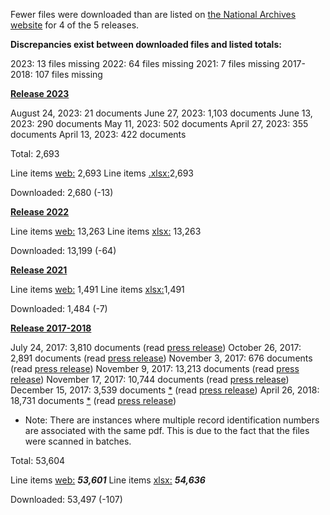 Fewer files were downloaded than are listed on [the National Archives website](https://www.archives.gov/research/jfk) for 4 of the 5 releases. 

**Discrepancies exist between downloaded files and listed totals:**

2023: 13 files missing
2022: 64 files missing
2021: 7 files missing
2017-2018: 107 files missing

[**Release 2023**](https://www.archives.gov/research/jfk/release-2023)

August 24, 2023: 21 documents
June 27, 2023: 1,103 documents
June 13, 2023: 290 documents
May 11, 2023: 502 documents
April 27, 2023: 355 documents
April 13, 2023: 422 documents 

Total: 2,693

Line items [web:](https://www.archives.gov/research/jfk/release-2023?page=53) 2,693
Line items [.xlsx:](https://www.archives.gov/files/research/jfk/national-archives-jfk-assassination-records-2023-release.xlsx)2,693
  
Downloaded: 2,680 (-13)

[**Release 2022**](https://www.archives.gov/research/jfk/release-2022)

Line items [web:](https://www.archives.gov/research/jfk/release-2022?page=265) 13,263
Line items [xlsx:](https://www.archives.gov/files/research/jfk/national-archives-jfk-assassination-records-2022-release.xlsx) 13,263

Downloaded: 13,199 (-64)

**[Release 2021](https://www.archives.gov/research/jfk/release-2021)**

Line items [web:](https://www.archives.gov/research/jfk/release-2021) 1,491
Line items [xlsx:](https://www.archives.gov/files/research/jfk/national-archives-jfk-assassination-records-2021-release.xlsx)1,491

Downloaded: 1,484 (-7)

**[Release 2017-2018](https://www.archives.gov/research/jfk/release-2021)**

July 24, 2017: 3,810 documents (read [press release](https://www.archives.gov/press/press-releases/2017/nr17-68))
October 26, 2017: 2,891 documents (read [press release](https://www.archives.gov/press/press-releases/nr18-05))
November 3, 2017: 676 documents (read [press release](https://www.archives.gov/press/press-releases/nr18-07))
November 9, 2017: 13,213 documents (read [press release](https://www.archives.gov/press/press-releases/nr-18-09))
November 17, 2017: 10,744 documents (read [press release](https://www.archives.gov/press/press-releases/nr-18-10))
December 15, 2017: 3,539 documents [*](https://www.archives.gov/research/jfk/release-2017-2018#note) (read [press release](https://www.archives.gov/press/press-releases/nr18-16))
April 26, 2018: 18,731 documents [*](https://www.archives.gov/research/jfk/release-2017-2018#note) (read [press release](https://www.archives.gov/press/press-releases/nr18-45))

* Note: There are instances where multiple record identification numbers are associated with the same pdf. This is due to the fact that the files were scanned in batches.

Total: 53,604

Line items [web:](https://www.archives.gov/research/jfk/release-2017-2018?page=1092) **_53,601_**
Line items [xlsx:](https://www.archives.gov/files/research/jfk/national-archives-jfk-assassination-records-2017-2018-release.xlsx) **_54,636_** 

Downloaded: 53,497 (-107)
